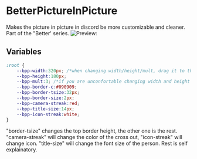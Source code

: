 # BetterPictureInPicture
Makes the picture in picture in discord be more customizable and cleaner.
Part of the "Better' series.
![Preview:](https://rawgit.com/MGRich/BetterPictureInPicture/master/DiscordCanary_2017-10-22_14-16-45.png)
## Variables
```css
:root {
    --bpp-width:320px; /*when changing width/height/mult, drag it to the bottom left for best view*/
    --bpp-height:180px;
    --bpp-mult:3; /*if you are unconfortable changing width and height itself*/
    --bpp-border-c:#090909;
    --bpp-border-tsize:32px;
    --bpp-border-size:2px;
    --bpp-camera-streak:red;
    --bpp-title-size:14px;
    --bpp-icon-streak:white;
}
```
"border-tsize" changes the top border height, the other one is the rest.
"camera-streak" will change the color of the cross out, "icon-streak" will change icon.
"title-size" will change the font size of the person.
Rest is self explainatory.
